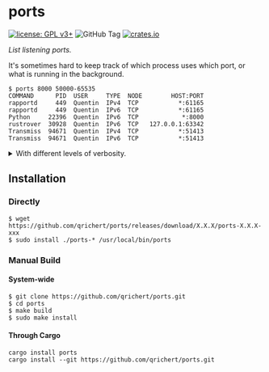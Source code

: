# ports

[![license: GPL v3+](https://img.shields.io/badge/license-GPLv3+-blue)](https://www.gnu.org/licenses/gpl-3.0)
![GitHub Tag](https://img.shields.io/github/v/tag/qrichert/ports?sort=semver&filter=*.*.*&label=release)
[![crates.io](https://img.shields.io/crates/d/ports?logo=rust&logoColor=white&color=orange)](https://crates.io/crates/ports)

_List listening ports._

It's sometimes hard to keep track of which process uses which port, or
what is running in the background.

```console
$ ports 8000 50000-65535
COMMAND      PID  USER     TYPE  NODE        HOST:PORT
rapportd     449  Quentin  IPv4  TCP           *:61165
rapportd     449  Quentin  IPv6  TCP           *:61165
Python     22396  Quentin  IPv6  TCP            *:8000
rustrover  30928  Quentin  IPv6  TCP   127.0.0.1:63342
Transmiss  94671  Quentin  IPv4  TCP           *:51413
Transmiss  94671  Quentin  IPv6  TCP           *:51413
```

<details><summary>With different levels of verbosity.</summary>
<p>

```console
$ ports -vv 8000 50000-65535
COMMAND      PID  USER     TYPE  NODE        HOST:PORT  COMMAND
rapportd     449  Quentin  IPv4  TCP           *:61165  /usr/libexec/rapportd
rapportd     449  Quentin  IPv6  TCP           *:61165  /usr/libexec/rapportd
Python     22396  Quentin  IPv6  TCP            *:8000  /usr/local/Cellar/python@3.12/3.12.3/Frameworks/Python.framework/Versions/3.12/Resources/Python.app/Contents/MacOS/Python -m http.server
rustrover  30928  Quentin  IPv6  TCP   127.0.0.1:63342  /Applications/RustRover.app/Contents/MacOS/rustrover
Transmiss  94671  Quentin  IPv4  TCP           *:51413  /Applications/Transmission.app/Contents/MacOS/Transmission
Transmiss  94671  Quentin  IPv6  TCP           *:51413  /Applications/Transmission.app/Contents/MacOS/Transmission
```

```console
$ ports -vvv 8000 50000-65535
COMMAND      PID  USER     TYPE  NODE        HOST:PORT  %CPU  %MEM    START       TIME  COMMAND
rapportd     449  Quentin  IPv4  TCP           *:61165   0.0   0.1  12Jul24    3:05.13  /usr/libexec/rapportd
rapportd     449  Quentin  IPv6  TCP           *:61165   0.0   0.1  12Jul24    3:05.13  /usr/libexec/rapportd
Python     22396  Quentin  IPv6  TCP            *:8000   0.0   0.1   5:47PM    0:00.18  /usr/local/Cellar/python@3.12/3.12.3/Frameworks/Python.framework/Versions/3.12/Resources/Python.app/Contents/MacOS/Python -m http.server
rustrover  30928  Quentin  IPv6  TCP   127.0.0.1:63342  18.3  32.2  Mon06PM  295:40.56  /Applications/RustRover.app/Contents/MacOS/rustrover
Transmiss  94671  Quentin  IPv4  TCP           *:51413   0.0   0.2   3Aug24   96:41.80  /Applications/Transmission.app/Contents/MacOS/Transmission
Transmiss  94671  Quentin  IPv6  TCP           *:51413   0.0   0.2   3Aug24   96:41.80  /Applications/Transmission.app/Contents/MacOS/Transmission
```

</p>
</details>

## Installation

### Directly

```console
$ wget https://github.com/qrichert/ports/releases/download/X.X.X/ports-X.X.X-xxx
$ sudo install ./ports-* /usr/local/bin/ports
```

### Manual Build

#### System-wide

```console
$ git clone https://github.com/qrichert/ports.git
$ cd ports
$ make build
$ sudo make install
```

#### Through Cargo

```shell
cargo install ports
cargo install --git https://github.com/qrichert/ports.git
```
